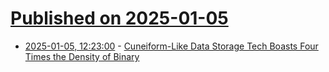 # [Published on 2025-01-05](index.md)

* [2025-01-05, 12:23:00](https://soylentnews.org/article.pl?sid=25/01/04/2012210&from=rss) - [Cuneiform-Like Data Storage Tech Boasts Four Times the Density of Binary](https://soylentnews.org/article.pl?sid=25/01/04/2012210&from=rss)
